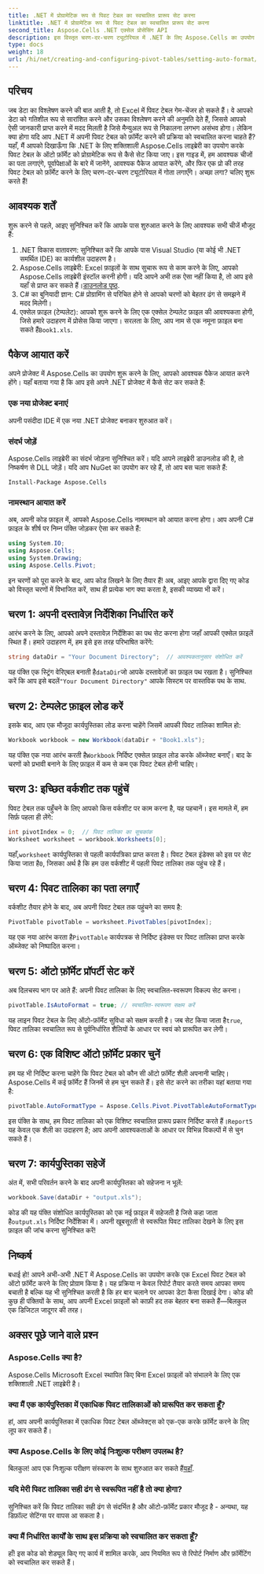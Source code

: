 ```yaml
---
title: .NET में प्रोग्रामेटिक रूप से पिवट टेबल का स्वचालित प्रारूप सेट करना
linktitle: .NET में प्रोग्रामेटिक रूप से पिवट टेबल का स्वचालित प्रारूप सेट करना
second_title: Aspose.Cells .NET एक्सेल प्रोसेसिंग API
description: इस विस्तृत चरण-दर-चरण ट्यूटोरियल में .NET के लिए Aspose.Cells का उपयोग करके प्रोग्रामेटिक रूप से Excel पिवट टेबल के लिए ऑटो-फ़ॉर्मेट सेट करना सीखें।
type: docs
weight: 18
url: /hi/net/creating-and-configuring-pivot-tables/setting-auto-format/
---
```

## परिचय
जब डेटा का विश्लेषण करने की बात आती है, तो Excel में पिवट टेबल गेम-चेंजर हो सकते हैं। वे आपको डेटा को गतिशील रूप से सारांशित करने और उसका विश्लेषण करने की अनुमति देते हैं, जिससे आपको ऐसी जानकारी प्राप्त करने में मदद मिलती है जिसे मैन्युअल रूप से निकालना लगभग असंभव होगा। लेकिन क्या होगा यदि आप .NET में अपनी पिवट टेबल को फ़ॉर्मेट करने की प्रक्रिया को स्वचालित करना चाहते हैं? यहाँ, मैं आपको दिखाऊँगा कि .NET के लिए शक्तिशाली Aspose.Cells लाइब्रेरी का उपयोग करके पिवट टेबल के ऑटो फ़ॉर्मेट को प्रोग्रामेटिक रूप से कैसे सेट किया जाए।
इस गाइड में, हम आवश्यक चीजों का पता लगाएंगे, पूर्वापेक्षाओं के बारे में जानेंगे, आवश्यक पैकेज आयात करेंगे, और फिर एक प्रो की तरह पिवट टेबल को फ़ॉर्मेट करने के लिए चरण-दर-चरण ट्यूटोरियल में गोता लगाएँगे। अच्छा लगा? चलिए शुरू करते हैं!
## आवश्यक शर्तें
शुरू करने से पहले, आइए सुनिश्चित करें कि आपके पास शुरुआत करने के लिए आवश्यक सभी चीजें मौजूद हैं:
1. .NET विकास वातावरण: सुनिश्चित करें कि आपके पास Visual Studio (या कोई भी .NET समर्थित IDE) का कार्यशील उदाहरण है।
2.  Aspose.Cells लाइब्रेरी: Excel फ़ाइलों के साथ सुचारू रूप से काम करने के लिए, आपको Aspose.Cells लाइब्रेरी इंस्टॉल करनी होगी। यदि आपने अभी तक ऐसा नहीं किया है, तो आप इसे यहाँ से प्राप्त कर सकते हैं।[डाउनलोड पृष्ठ](https://releases.aspose.com/cells/net/).
3. C# का बुनियादी ज्ञान: C# प्रोग्रामिंग से परिचित होने से आपको चरणों को बेहतर ढंग से समझने में मदद मिलेगी।
4.  एक्सेल फ़ाइल (टेम्पलेट): आपको शुरू करने के लिए एक एक्सेल टेम्पलेट फ़ाइल की आवश्यकता होगी, जिसे हमारे उदाहरण में प्रोसेस किया जाएगा। सरलता के लिए, आप नाम से एक नमूना फ़ाइल बना सकते हैं`Book1.xls`.
## पैकेज आयात करें
अपने प्रोजेक्ट में Aspose.Cells का उपयोग शुरू करने के लिए, आपको आवश्यक पैकेज आयात करने होंगे। यहाँ बताया गया है कि आप इसे अपने .NET प्रोजेक्ट में कैसे सेट कर सकते हैं:
### एक नया प्रोजेक्ट बनाएं
अपनी पसंदीदा IDE में एक नया .NET प्रोजेक्ट बनाकर शुरुआत करें। 
### संदर्भ जोड़ें
Aspose.Cells लाइब्रेरी का संदर्भ जोड़ना सुनिश्चित करें। यदि आपने लाइब्रेरी डाउनलोड की है, तो निष्कर्षण से DLL जोड़ें। यदि आप NuGet का उपयोग कर रहे हैं, तो आप बस चला सकते हैं:
```bash
Install-Package Aspose.Cells
```
### नामस्थान आयात करें
अब, अपनी कोड फ़ाइल में, आपको Aspose.Cells नामस्थान को आयात करना होगा। आप अपनी C# फ़ाइल के शीर्ष पर निम्न पंक्ति जोड़कर ऐसा कर सकते हैं:
```csharp
using System.IO;
using Aspose.Cells;
using System.Drawing;
using Aspose.Cells.Pivot;
```
इन चरणों को पूरा करने के बाद, आप कोड लिखने के लिए तैयार हैं!
अब, आइए आपके द्वारा दिए गए कोड को विस्तृत चरणों में विभाजित करें, साथ ही प्रत्येक भाग क्या करता है, इसकी व्याख्या भी करें। 
## चरण 1: अपनी दस्तावेज़ निर्देशिका निर्धारित करें
आरंभ करने के लिए, आपको अपने दस्तावेज़ निर्देशिका का पथ सेट करना होगा जहाँ आपकी एक्सेल फ़ाइलें स्थित हैं। हमारे उदाहरण में, हम इसे इस तरह परिभाषित करेंगे:
```csharp
string dataDir = "Your Document Directory";  // आवश्यकतानुसार संशोधित करें
```
 यह पंक्ति एक स्ट्रिंग वेरिएबल बनाती है`dataDir`जो आपके दस्तावेज़ों का फ़ाइल पथ रखता है। सुनिश्चित करें कि आप इसे बदलें`"Your Document Directory"` आपके सिस्टम पर वास्तविक पथ के साथ.
## चरण 2: टेम्पलेट फ़ाइल लोड करें
इसके बाद, आप एक मौजूदा कार्यपुस्तिका लोड करना चाहेंगे जिसमें आपकी पिवट तालिका शामिल हो:
```csharp
Workbook workbook = new Workbook(dataDir + "Book1.xls");
```
 यह पंक्ति एक नया आरंभ करती है`Workbook` निर्दिष्ट एक्सेल फ़ाइल लोड करके ऑब्जेक्ट बनाएँ। बाद के चरणों को प्रभावी बनाने के लिए फ़ाइल में कम से कम एक पिवट टेबल होनी चाहिए।
## चरण 3: इच्छित वर्कशीट तक पहुंचें
पिवट टेबल तक पहुँचने के लिए आपको किस वर्कशीट पर काम करना है, यह पहचानें। इस मामले में, हम सिर्फ़ पहला ही लेंगे:
```csharp
int pivotIndex = 0;  // पिवट तालिका का सूचकांक
Worksheet worksheet = workbook.Worksheets[0];
```
 यहाँ,`worksheet` कार्यपुस्तिका से पहली कार्यपत्रिका प्राप्त करता है। पिवट टेबल इंडेक्स को इस पर सेट किया जाता है`0`, जिसका अर्थ है कि हम उस वर्कशीट में पहली पिवट तालिका तक पहुंच रहे हैं।
## चरण 4: पिवट तालिका का पता लगाएँ
वर्कशीट तैयार होने के बाद, अब अपनी पिवट टेबल तक पहुंचने का समय है:
```csharp
PivotTable pivotTable = worksheet.PivotTables[pivotIndex];
```
 यह एक नया आरंभ करता है`PivotTable` कार्यपत्रक से निर्दिष्ट इंडेक्स पर पिवट तालिका प्राप्त करके ऑब्जेक्ट को निष्पादित करना।
## चरण 5: ऑटो फ़ॉर्मेट प्रॉपर्टी सेट करें
अब दिलचस्प भाग पर आते हैं: अपनी पिवट तालिका के लिए स्वचालित-स्वरूपण विकल्प सेट करना।
```csharp
pivotTable.IsAutoFormat = true; // स्वचालित-स्वरूपण सक्षम करें
```
 यह लाइन पिवट टेबल के लिए ऑटो-फ़ॉर्मेट सुविधा को सक्षम करती है। जब सेट किया जाता है`true`, पिवट तालिका स्वचालित रूप से पूर्वनिर्धारित शैलियों के आधार पर स्वयं को प्रारूपित कर लेगी।
## चरण 6: एक विशिष्ट ऑटो फ़ॉर्मेट प्रकार चुनें
हम यह भी निर्दिष्ट करना चाहेंगे कि पिवट टेबल को कौन सी ऑटो फ़ॉर्मेट शैली अपनानी चाहिए। Aspose.Cells में कई फ़ॉर्मेट हैं जिनमें से हम चुन सकते हैं। इसे सेट करने का तरीका यहां बताया गया है:
```csharp
pivotTable.AutoFormatType = Aspose.Cells.Pivot.PivotTableAutoFormatType.Report5;
```
 इस पंक्ति के साथ, हम पिवट तालिका को एक विशिष्ट स्वचालित प्रारूप प्रकार निर्दिष्ट करते हैं।`Report5` यह केवल एक शैली का उदाहरण है; आप अपनी आवश्यकताओं के आधार पर विभिन्न विकल्पों में से चुन सकते हैं। 
## चरण 7: कार्यपुस्तिका सहेजें
अंत में, सभी परिवर्तन करने के बाद अपनी कार्यपुस्तिका को सहेजना न भूलें:
```csharp
workbook.Save(dataDir + "output.xls");
```
 कोड की यह पंक्ति संशोधित कार्यपुस्तिका को एक नई फ़ाइल में सहेजती है जिसे कहा जाता है`output.xls` निर्दिष्ट निर्देशिका में। अपनी खूबसूरती से स्वरूपित पिवट तालिका देखने के लिए इस फ़ाइल की जांच करना सुनिश्चित करें!
## निष्कर्ष
बधाई हो! आपने अभी-अभी .NET में Aspose.Cells का उपयोग करके एक Excel पिवट टेबल को ऑटो फ़ॉर्मेट करने के लिए प्रोग्राम किया है। यह प्रक्रिया न केवल रिपोर्ट तैयार करते समय आपका समय बचाती है बल्कि यह भी सुनिश्चित करती है कि हर बार चलाने पर आपका डेटा कैसा दिखाई देगा। कोड की कुछ ही पंक्तियों के साथ, आप अपनी Excel फ़ाइलों को काफ़ी हद तक बेहतर बना सकते हैं—बिलकुल एक डिजिटल जादूगर की तरह।
## अक्सर पूछे जाने वाले प्रश्न
### Aspose.Cells क्या है?
Aspose.Cells Microsoft Excel स्थापित किए बिना Excel फ़ाइलों को संभालने के लिए एक शक्तिशाली .NET लाइब्रेरी है।
### क्या मैं एक कार्यपुस्तिका में एकाधिक पिवट तालिकाओं को प्रारूपित कर सकता हूँ?
हां, आप अपनी कार्यपुस्तिका में एकाधिक पिवट टेबल ऑब्जेक्ट्स को एक-एक करके फ़ॉर्मेट करने के लिए लूप कर सकते हैं।
### क्या Aspose.Cells के लिए कोई निःशुल्क परीक्षण उपलब्ध है?
 बिलकुल! आप एक निःशुल्क परीक्षण संस्करण के साथ शुरुआत कर सकते हैं[यहाँ](https://releases.aspose.com/).
### यदि मेरी पिवट तालिका सही ढंग से स्वरूपित नहीं है तो क्या होगा?
सुनिश्चित करें कि पिवट तालिका सही ढंग से संदर्भित है और ऑटो-फ़ॉर्मेट प्रकार मौजूद है - अन्यथा, यह डिफ़ॉल्ट सेटिंग्स पर वापस आ सकता है।
### क्या मैं निर्धारित कार्यों के साथ इस प्रक्रिया को स्वचालित कर सकता हूँ?
हाँ! इस कोड को शेड्यूल किए गए कार्य में शामिल करके, आप नियमित रूप से रिपोर्ट निर्माण और फ़ॉर्मेटिंग को स्वचालित कर सकते हैं।